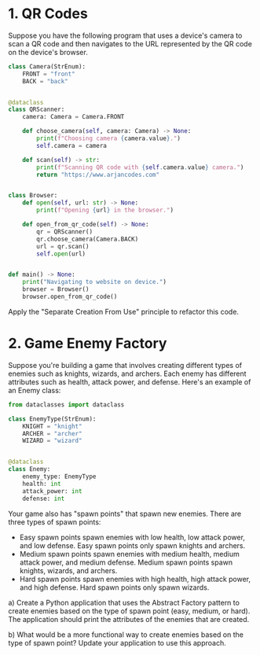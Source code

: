 # 1. QR Codes

Suppose you have the following program that uses a device's camera to scan a QR code and then navigates to the URL represented by the QR code on the device's browser.

```python
class Camera(StrEnum):
    FRONT = "front"
    BACK = "back"


@dataclass
class QRScanner:
    camera: Camera = Camera.FRONT

    def choose_camera(self, camera: Camera) -> None:
        print(f"Choosing camera {camera.value}.")
        self.camera = camera

    def scan(self) -> str:
        print(f"Scanning QR code with {self.camera.value} camera.")
        return "https://www.arjancodes.com"


class Browser:
    def open(self, url: str) -> None:
        print(f"Opening {url} in the browser.")

    def open_from_qr_code(self) -> None:
        qr = QRScanner()
        qr.choose_camera(Camera.BACK)
        url = qr.scan()
        self.open(url)


def main() -> None:
    print("Navigating to website on device.")
    browser = Browser()
    browser.open_from_qr_code()
```

Apply the "Separate Creation From Use" principle to refactor this code.

# 2. Game Enemy Factory

Suppose you're building a game that involves creating different types of enemies such as knights, wizards, and archers. Each enemy has different attributes such as health, attack power, and defense. Here's an example of an Enemy class:

```python
from dataclasses import dataclass

class EnemyType(StrEnum):
    KNIGHT = "knight"
    ARCHER = "archer"
    WIZARD = "wizard"


@dataclass
class Enemy:
    enemy_type: EnemyType
    health: int
    attack_power: int
    defense: int
```

Your game also has "spawn points" that spawn new enemies. There are three types of spawn points:

- Easy spawn points spawn enemies with low health, low attack power, and low defense. Easy spawn points only spawn knights and archers.
- Medium spawn points spawn enemies with medium health, medium attack power, and medium defense. Medium spawn points spawn knights, wizards, and archers.
- Hard spawn points spawn enemies with high health, high attack power, and high defense. Hard spawn points only spawn wizards.

a) Create a Python application that uses the Abstract Factory pattern to create enemies based on the type of spawn point (easy, medium, or hard). The application should print the attributes of the enemies that are created.

b) What would be a more functional way to create enemies based on the type of spawn point? Update your application to use this approach.
